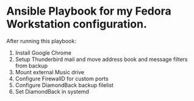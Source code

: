 # Ansible Playbook for my Fedora Workstation configuration.

After running this playbook:

1.  Install Google Chrome
2.  Setup Thunderbird mail and move address book and message filters from backup
3.  Mount external Music drive
4.  Configure FirewallD for custom ports
5.  Configure DiamondBack backup filelist
6.  Set DiamondBack in systemd
